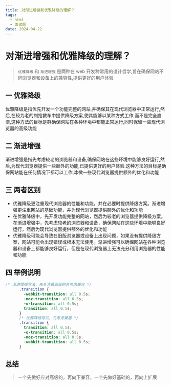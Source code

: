 ```yaml
---
title: 对渐进增强和优雅降级的理解？
tags:
  - html
  - 面试题
date: 2024-04-22
---
```

# 对渐进增强和优雅降级的理解？

> `优雅降级` 和 `渐进增强` 是两种在 web 开发种常用的设计哲学,旨在确保网站不同浏览器和设备上的兼容性,提供更好的用户体验

## 一 优雅降级

优雅降级是指优先开发一个功能完整的网站,并确保其在现代浏览器中正常运行,然后,在较为老的刘抢救车中提供降级方案,使其能够以某种方式工作,而不是完全崩溃,这种方法的目标是群确保网站在各种环境中都能正常运行,同时保留一些现代浏览器的高级功能

## 二 渐进增强

渐进增强是指先考虑较老的浏览器和设备,确保网站在这些环境中能够良好运行,然后,为现代浏览器提供一些额外的功能,已提供更好的用户体验.这种方法的目标是确保网站能在任何情况下都可以工作,冰微一些现代浏览器提供额外的优化和功能

## 三 两者区别

- 优雅降级更注重现代浏览器的性能和功能，并在必要时提供降级方案。渐进增强更注重网站的基础功能，并为现代浏览器提供额外的优化和功能
- 在优雅降级中，先开发功能完整的网站，然后为较老的浏览器提供降级方案。在渐进增强中，先考虑较老的浏览器和设备，确保网站在这些环境中能够良好运行，然后为现代浏览器提供额外的优化和功能
- 优雅降级可能会导致在旧版浏览器或设备上出现问题，如果没有提供降级方案，网站可能会出现错误或根本无法使用。渐进增强可以确保网站在各种浏览器和设备上都能够良好运行，但是在现代浏览器上无法充分利用浏览器的性能和功能

## 四 举例说明

```css
/* 渐进增强写法，先关注最高级的再考虑兼容 */
      .transition {
        -webkit-transition: all 0.5s;
        -moz-transition: all 0.5s;
        -o-transition: all 0.5s;
        transition: all 0.5s;
      }
      /* 优雅降级写法，先考虑兼容 */
      .transition {
        transition: all 0.5s;
        -o-transition: all 0.5s;
        -moz-transition: all 0.5s;
        -webkit-transition: all 0.5s;
      }
```

## 总结

> 一个先做好应对高级的，再向下兼容，一个先做好基础的，再向上扩展